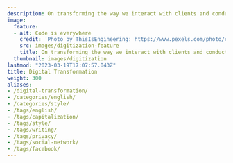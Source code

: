 ```yaml
---
description: On transforming the way we interact with clients and conduct business
image:
  feature:
  - alt: Code is everywhere
    credit: 'Photo by ThisIsEngineering: https://www.pexels.com/photo/code-projected-over-woman-3861969/'
    src: images/digitization-feature
    title: On transforming the way we interact with clients and conduct business
  thumbnail: images/digitization
lastmod: "2023-03-19T17:07:57.043Z"
title: Digital Transformation
weight: 300
aliases:
- /digital-transformation/
- /categories/english/
- /categories/style/
- /tags/english/
- /tags/capitalization/
- /tags/style/
- /tags/writing/
- /tags/privacy/
- /tags/social-network/
- /tags/facebook/
---
```

